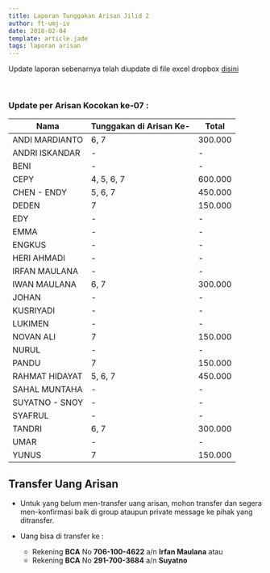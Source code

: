 ```yaml
---
title: Laporan Tunggakan Arisan Jilid 2
author: ft-umj-iv
date: 2018-02-04
template: article.jade
tags: laporan arisan
---
```


Update laporan sebenarnya telah diupdate di file excel dropbox [disini](https://www.dropbox.com/s/lqrvit24hfh3fot/Arisan%20UMJ%20TechInfo4%20Jilid%2002.xlsx?dl=0)

<br/>
<span class="more"></span>

### Update per Arisan Kocokan ke-07 :

|Nama									| Tunggakan di Arisan Ke- 	| Total 			|
| -------------------	| ------------------------- | ----------- |
| ANDI MARDIANTO 			| 6, 7							        | 300.000  		|
| ANDRI ISKANDAR 			| -							            | -			  		|
| BENI 						    | -							            | -			  		|
| CEPY 						    | 4, 5, 6, 7	  		        | 600.000 		|
| CHEN - ENDY 				| 5, 6, 7	  		            | 450.000 		|
| DEDEN 					    | 7			  		              | 150.000  		|
| EDY 						    | -			  		              | -				 		|
| EMMA 						    | -							            | -       		|
| ENGKUS 					    | -			  		              | -				 		|
| HERI AHMADI 				| -							            | -       		|
| IRFAN MAULANA 			| -			  		              | -				 		|
| IWAN MAULANA 				| 6, 7							        | 300.000  		|
| JOHAN 					    | -			  		              | -				 		|
| KUSRIYADI 				  | -			  		              | -				 		|
| LUKIMEN 					  | -			  		              | -				 		|
| NOVAN ALI 				  | 7			  		              | 150.000  		|
| NURUL				 		    | -							            | -			  		|
| PANDU 					    | 7			  		              | 150.000  		|
| RAHMAT HIDAYAT 			| 5, 6, 7  		              | 450.000 		|
| SAHAL MUNTAHA 			| -			  		              | -				 		|
| SUYATNO - SNOY 			| -							            | -			  		|
| SYAFRUL 					  | -							            | -			  		|
| TANDRI 					    | 6, 7							        | 300.000  		|
| UMAR 						    | -			  		              | -				 		|
| YUNUS 					    | 7			  		              | 150.000  		|

## Transfer Uang Arisan

+ Untuk yang belum men-transfer uang arisan, mohon transfer dan segera men-konfirmasi baik di group ataupun private message ke pihak yang ditransfer.

+ Uang bisa di transfer ke :
	- Rekening <b>BCA</b> No <b>706-100-4622</b> a/n <b>Irfan Maulana</b> atau
	- Rekening <b>BCA</b> No <b>291-700-3684</b> a/n <b>Suyatno</b>
